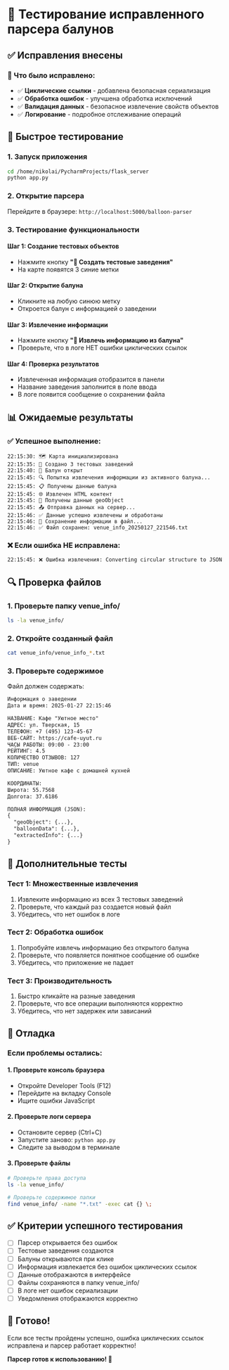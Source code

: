 # 🧪 Тестирование исправленного парсера балунов

## ✅ Исправления внесены

### 🔧 Что было исправлено:
- ✅ **Циклические ссылки** - добавлена безопасная сериализация
- ✅ **Обработка ошибок** - улучшена обработка исключений
- ✅ **Валидация данных** - безопасное извлечение свойств объектов
- ✅ **Логирование** - подробное отслеживание операций

## 🚀 Быстрое тестирование

### 1. Запуск приложения
```bash
cd /home/nikolai/PycharmProjects/flask_server
python app.py
```

### 2. Открытие парсера
Перейдите в браузере: `http://localhost:5000/balloon-parser`

### 3. Тестирование функциональности

#### Шаг 1: Создание тестовых объектов
- Нажмите кнопку **"🏪 Создать тестовые заведения"**
- На карте появятся 3 синие метки

#### Шаг 2: Открытие балуна
- Кликните на любую синюю метку
- Откроется балун с информацией о заведении

#### Шаг 3: Извлечение информации
- Нажмите кнопку **"🎯 Извлечь информацию из балуна"**
- Проверьте, что в логе НЕТ ошибки циклических ссылок

#### Шаг 4: Проверка результатов
- Извлеченная информация отобразится в панели
- Название заведения заполнится в поле ввода
- В логе появится сообщение о сохранении файла

## 📊 Ожидаемые результаты

### ✅ Успешное выполнение:
```
22:15:30: 🗺️ Карта инициализирована
22:15:35: 🏪 Создано 3 тестовых заведений
22:15:40: 🎈 Балун открыт
22:15:45: 🔍 Попытка извлечения информации из активного балуна...
22:15:45: 📋 Получены данные балуна
22:15:45: 🌐 Извлечен HTML контент
22:15:45: 📍 Получены данные geoObject
22:15:45: 📤 Отправка данных на сервер...
22:15:46: ✅ Данные успешно извлечены и обработаны
22:15:46: 💾 Сохранение информации в файл...
22:15:46: ✅ Файл сохранен: venue_info_20250127_221546.txt
```

### ❌ Если ошибка НЕ исправлена:
```
22:15:45: ❌ Ошибка извлечения: Converting circular structure to JSON
```

## 🔍 Проверка файлов

### 1. Проверьте папку venue_info/
```bash
ls -la venue_info/
```

### 2. Откройте созданный файл
```bash
cat venue_info/venue_info_*.txt
```

### 3. Проверьте содержимое
Файл должен содержать:
```txt
Информация о заведении
Дата и время: 2025-01-27 22:15:46

НАЗВАНИЕ: Кафе "Уютное место"
АДРЕС: ул. Тверская, 15
ТЕЛЕФОН: +7 (495) 123-45-67
ВЕБ-САЙТ: https://cafe-uyut.ru
ЧАСЫ РАБОТЫ: 09:00 - 23:00
РЕЙТИНГ: 4.5
КОЛИЧЕСТВО ОТЗЫВОВ: 127
ТИП: venue
ОПИСАНИЕ: Уютное кафе с домашней кухней

КООРДИНАТЫ:
Широта: 55.7568
Долгота: 37.6186

ПОЛНАЯ ИНФОРМАЦИЯ (JSON):
{
  "geoObject": {...},
  "balloonData": {...},
  "extractedInfo": {...}
}
```

## 🧪 Дополнительные тесты

### Тест 1: Множественные извлечения
1. Извлеките информацию из всех 3 тестовых заведений
2. Проверьте, что каждый раз создается новый файл
3. Убедитесь, что нет ошибок в логе

### Тест 2: Обработка ошибок
1. Попробуйте извлечь информацию без открытого балуна
2. Проверьте, что появляется понятное сообщение об ошибке
3. Убедитесь, что приложение не падает

### Тест 3: Производительность
1. Быстро кликайте на разные заведения
2. Проверьте, что все операции выполняются корректно
3. Убедитесь, что нет задержек или зависаний

## 🔧 Отладка

### Если проблемы остались:

#### 1. Проверьте консоль браузера
- Откройте Developer Tools (F12)
- Перейдите на вкладку Console
- Ищите ошибки JavaScript

#### 2. Проверьте логи сервера
- Остановите сервер (Ctrl+C)
- Запустите заново: `python app.py`
- Следите за выводом в терминале

#### 3. Проверьте файлы
```bash
# Проверьте права доступа
ls -la venue_info/

# Проверьте содержимое папки
find venue_info/ -name "*.txt" -exec cat {} \;
```

## ✅ Критерии успешного тестирования

- [ ] Парсер открывается без ошибок
- [ ] Тестовые заведения создаются
- [ ] Балуны открываются при клике
- [ ] Информация извлекается без ошибок циклических ссылок
- [ ] Данные отображаются в интерфейсе
- [ ] Файлы сохраняются в папку venue_info/
- [ ] В логе нет ошибок сериализации
- [ ] Уведомления отображаются корректно

## 🎉 Готово!

Если все тесты пройдены успешно, ошибка циклических ссылок исправлена и парсер работает корректно!

**Парсер готов к использованию! 🎈** 